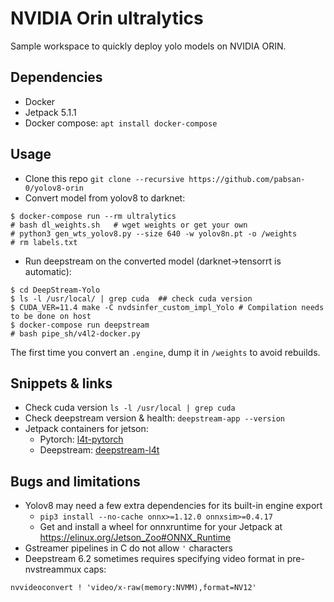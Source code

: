# NVIDIA Orin ultralytics

Sample workspace to quickly deploy yolo models on NVIDIA ORIN.

## Dependencies

- Docker
- Jetpack 5.1.1
- Docker compose: `apt install docker-compose`

## Usage

- Clone this repo `git clone --recursive https://github.com/pabsan-0/yolov8-orin`
- Convert model from yolov8 to darknet: 
```
$ docker-compose run --rm ultralytics
# bash dl_weights.sh   # wget weights or get your own
# python3 gen_wts_yolov8.py --size 640 -w yolov8n.pt -o /weights
# rm labels.txt
```
- Run deepstream on the converted model (darknet->tensorrt is automatic):
```
$ cd DeepStream-Yolo
$ ls -l /usr/local/ | grep cuda  ## check cuda version
$ CUDA_VER=11.4 make -C nvdsinfer_custom_impl_Yolo # Compilation needs to be done on host
$ docker-compose run deepstream 
# bash pipe_sh/v4l2-docker.py  
```

The first time you convert an `.engine`, dump it in `/weights` to avoid rebuilds.

  
## Snippets & links

- Check cuda version `ls -l /usr/local | grep cuda`
- Check deepstream version & health: `deepstream-app --version`
- Jetpack containers for jetson:
    - Pytorch: [l4t-pytorch](https://catalog.ngc.nvidia.com/orgs/nvidia/containers/l4t-pytorch/tags)
    - Deepstream: [deepstream-l4t](https://catalog.ngc.nvidia.com/orgs/nvidia/containers/deepstream-l4t/tags)



## Bugs and limitations

- Yolov8 may need a few extra dependencies for its built-in engine export 
    - `pip3 install --no-cache onnx>=1.12.0 onnxsim>=0.4.17 `
    - Get and install a wheel for onnxruntime for your Jetpack at https://elinux.org/Jetson_Zoo#ONNX_Runtime
- Gstreamer pipelines in C do not allow `'` characters
- Deepstream 6.2 sometimes requires specifying video format in pre-nvstreammux caps:
```
nvvideoconvert ! 'video/x-raw(memory:NVMM),format=NV12'
```

